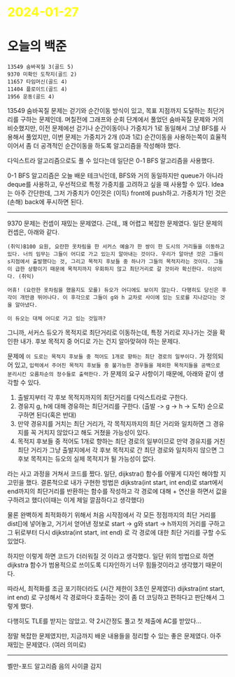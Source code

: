 # <span style="color:yellow">2024-01-27</span>

# 오늘의 백준
```
13549 숨바꼭질 3(골드 5)
9370 미확인 도착지(골드 2)
11657 타임머신(골드 4)
11404 플로이드(골드 4)
1956 운동(골드 4)
```


13549 숨바꼭질 문제는 걷기와 순간이동 방식이 있고, 목표 지점까지 도달하는 최단거리를 구하는 문제인데.
며칠전에 그래프와 순회 단계에서 풀었던 숨바꼭질 문제와 거의 비슷했지만, 이전 문제에선 걷기나 순간이동이나 가중치가 1로 동일해서 그냥 BFS를 사용해서 풀었지만, 이번 문제는 가중치가 2개 (0과 1로) 순간이동을 사용하는쪽이 효율적이어서 좀 더 공격적인 순간이동을 하도록 알고리즘을 작성해야 했다.

다익스트라 알고리즘으로도 풀 수 있다는데 일단은 0-1 BFS 알고리즘을 사용했다.

0-1 BFS 알고리즘은 오늘 배운 테크닉인데, BFS와 거의 동일하지만 queue가 아니라 deque를 사용하고, 우선적으로 특정 가중치를 고려하고 싶을 때 사용할 수 있다.
Idea는 아주 간단한데, 그저 가중치가 0인것은 (이득) front에 push하고. 가중치가 1인 것은(손해) back에 푸시하면 된다.

- - -

9370 문제는 컨셉이 재밌는 문제였다. 근데,, 꽤 어렵고 복잡한 문제였다.
일단 문제의 컨셉은, 아래와 같다.

```9370
(취익)B100 요원, 요란한 옷차림을 한 서커스 예술가 한 쌍이 한 도시의 거리들을 이동하고 있다. 너의 임무는 그들이 어디로 가고 있는지 알아내는 것이다. 우리가 알아낸 것은 그들이 s지점에서 출발했다는 것, 그리고 목적지 후보들 중 하나가 그들의 목적지라는 것이다. 그들이 급한 상황이기 때문에 목적지까지 우회하지 않고 최단거리로 갈 것이라 확신한다. 이상이다. (취익)

어휴! (요란한 옷차림을 했을지도 모를) 듀오가 어디에도 보이지 않는다. 다행히도 당신은 후각이 개만큼 뛰어나다. 이 후각으로 그들이 g와 h 교차로 사이에 있는 도로를 지나갔다는 것을 알아냈다.

이 듀오는 대체 어디로 가고 있는 것일까?
```

그니까, 서커스 듀오가 목적지로 최단거리로 이동하는데, 특정 거리로 지나가는 것을 확인한 내가. 후보 목적지 중 어디로 가는 건지 알아맞혀야 하는 문제다.

문제에 ``이 도로는 목적지 후보들 중 적어도 1개로 향하는 최단 경로의 일부이다.`` 가 정의되어 있고, ``입력에서 주어진 목적지 후보들 중 불가능한 경우들을 제외한 목적지들을 공백으로 분리시킨 오름차순의 정수들로 출력한다.`` 가 문제의 요구 사항이기 때문에, 아래와 같이 생각할 수 있다.

1. 출발지부터 각 후보 목적지까지의 최단거리를 다익스트라로 구한다.
2. 경유지 g, h에 대해 경유하는 최단거리를 구한다. (출발 -> g -> h -> 도착) 순으로 구하면 된다(혹은 반대)
3. 만약 경유지를 거치는 최단 거리가, 각 목적지까지의 최단 거리와 일치하면 그 경유지를 꼭 거치지 않았다고 해도 거쳤을 가능성이 있다.
4. 목적지 후보들 중 적어도 1개로 향하는 최단 경로의 일부이므로 만약 경유지를 거친 최단 거리가 그냥 출발지에서 각 후보 목적지로 간 최단 경로와 일치하지 않으면 그 후보 목적지는 듀오의 실제 목적지가 될 가능성이 없다.

라는 사고 과정을 거쳐서 코드를 짰다.
일단, dijkstra() 함수를 어떻게 디자인 해야할 지 고민을 했다.
결론적으로 내가 구현한 방법은 dijkstra(int start, int end)로 start에서 end까지의 최단거리를 반환하는 함수를 작성하고
각 경로에 대해 + 연산을 하면서 값을 구하려고 했다(이때는 이게 제일 깔끔하다고 생각했다)

물론 완벽하게 최적화하기 위해서 처음 시작점에서 각 모든 정점까지의 최단 거리를 dist\[\]에 넣어놓고, 거기서 얻어낸 정보로 start -> g와 start -> h까지의 거리를 구하고 그 뒤로부터 다시 dijkstra(int start, int end) 로 각 경로에 대한 최단 거리를 구할 수도 있었다.

하지만 이렇게 하면 코드가 더러워질 것 이라고 생각했다. 일단 위의 방법으로 하면 dijkstra 함수가 범용적으로 쓰이도록 디자인하기 너무 힘들것이라고 생각했기 때문이다.

따라서, 최적화를 조금 포기하더라도 (시간 제한이 3초인 문제였다)
dijkstra(int start, int end) 로 구성해서 각 경로마다 호출하는 것이 좀 더 코딩하고 편하다고 판단해서 그렇게 했다.

다행히도 TLE를 받지는 않았고. 약 2시간정도 풀고 첫 제출에 AC를 받았다...

정말 복잡한 문제였지만, 지금까지 배운 내용들을 정리할 수 있는 좋은 문제였다. 아주 재밌는 문제였다. (여러 의미로)

- - -

벨만-포드 알고리즘
음의 사이클 감지

